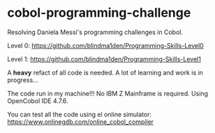 # cobol-programming-challenge

Resolving Daniela Messi's programming challenges in Cobol.

Level 0:
https://github.com/blindma1den/Programming-Skills-Level0

Level 1:
https://github.com/blindma1den/Programming-Skills-Level1

A **heavy** refact of all code is needed. A lot of learning and work is in progress...

The code run in my machine!!! No IBM Z Mainframe is required. Using OpenCobol IDE 4.7.6.

You can test all the code using el online simulator: https://www.onlinegdb.com/online_cobol_compiler
